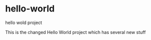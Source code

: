 # hello-world
hello wold project

This is the changed Hello World project which has several new stuff
